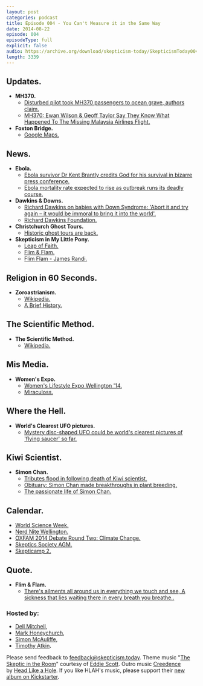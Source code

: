 ```yaml
---
layout: post
categories: podcast
title: Episode 004 - You Can't Measure it in the Same Way
date: 2014-08-22
episode: 004
episodeType: full
explicit: false
audio: https://archive.org/download/skepticism-today/SkepticismToday004.mp3
length: 3339
---
```


## Updates.

- **MH370.**
  - [Disturbed pilot took MH370 passengers to ocean grave, authors claim.](http://www.stuff.co.nz/world/asia/10340542/Disturbed-pilot-took-MH370-passengers-to-ocean-grave-authors-claim)
  - [MH370: Ewan Wilson & Geoff Taylor Say They Know What Happened To The Missing Malaysia Airlines Flight.](http://www.huffingtonpost.co.uk/2014/08/20/mh370-missing-malaysian-airlines-flight-ewan-wilson-geoff-taylor_n_5693887.html)
- **Foxton Bridge.**
  - [Google Maps.](https://www.google.co.nz/maps/place/Foxton/@-40.5091836,175.2782077,2049m/data=!3m1!1e3!4m2!3m1!1s0x6d405e8e39444d7f:0x500ef6143a2c490)

## News.

- **Ebola.**
  - [Ebola survivor Dr Kent Brantly credits God for his survival in bizarre press conference.](http://www.news.com.au/travel/travel-updates/ebola-survivor-dr-kent-brantly-credits-god-for-his-survival-in-bizarre-press-conference/story-fnizu4n5-1227032944635)
  - [Ebola mortality rate expected to rise as outbreak runs its deadly course.](http://www.foxnews.com/health/2014/08/06/ebola-mortality-rate-expected-to-rise-as-outbreak-runs-its-deadly-course/)
- **Dawkins & Downs.**
  - [Richard Dawkins on babies with Down Syndrome: 'Abort it and try again – it would be immoral to bring it into the world'.](http://www.independent.co.uk/news/people/richard-dawkins-on-babies-with-down-syndrome-abort-it-and-try-again-it-would-be-immoral-to-bring-it-into-the-world-9681549.html)
  - [Richard Dawkins Foundation.](https://richarddawkins.net/)
- **Christchurch Ghost Tours.**
  - [Historic ghost tours are back.](http://www.stuff.co.nz/the-press/news/10393219/Historic-ghost-tours-are-back)
- **Skepticism in My Little Pony.**
  - [Leap of Faith.](http://mlp.wikia.com/wiki/Leap_of_Faith)
  - [Flim & Flam.](http://mlp.wikia.com/wiki/Flim_and_Flam)
  - [Flim Flam - James Randi.](http://en.wikipedia.org/wiki/Flim-Flam!)

## Religion in 60 Seconds.

- **Zoroastrianism.**
  - [Wikipedia.](http://en.wikipedia.org/wiki/Zoroastrianism)
  - [A Brief History.](http://www.zoroastrianstories.org/find-out-more/zoroastrianism-brief-history)

## The Scientific Method.

- **The Scientific Method.**
  - [Wikipedia.](http://en.wikipedia.org/wiki/Scientific_method)

## Mis Media.

- **Women's Expo.**
  - [Women's Lifestyle Expo Wellington '14.](http://www.expos.co.nz/article/getExhibitorList.cgi?showID=996229&expoType=lifestyle)
  - [Miraculoss.](http://www.miraculoss.co.nz/)

## Where the Hell.

- **World's Clearest UFO pictures.**
  - [Mystery disc-shaped UFO could be world's clearest pictures of 'flying saucer' so far.](http://www.mirror.co.uk/news/weird-news/mystery-disc-shaped-ufo-could-worlds-4073524)

## Kiwi Scientist.

- **Simon Chan.**
  - [Tributes flood in following death of Kiwi scientist.](http://www.nzherald.co.nz/nz/news/article.cfm?c_id=1&objectid=10829940)
  - [Obituary: Simon Chan made breakthroughs in plant breeding.](http://www.news.ucdavis.edu/search/news_detail.lasso?id=10312)
  - [The passionate life of Simon Chan.](http://www.ncbi.nlm.nih.gov/pmc/articles/PMC3663099/)

## Calendar.

- [World Science Week.](http://www.royalsociety.org.nz/events/world-science-week-new-zealand/)
- [Nerd Nite Wellington.](http://wellington.nerdnite.com/2014/08/09/nerd-nite-24-lost-in-translational-neuroscience/)
- [OXFAM 2014 Debate Round Two: Climate Change.](http://www.victoria.ac.nz/events/2014/08/oxfam-2014-debate-round-two-climate-change)
- [Skeptics Society AGM.](https://www.facebook.com/events/833765919975662/)
- [Skepticamp 2.](http://skepticamp.skeptics.org.nz/)

## Quote.

- **Flim & Flam.**
  - [There's ailments all around us in everything we touch and see, A sickness that lies waiting there in every breath you breathe..](http://mlp.wikia.com/wiki/Transcripts/Leap_of_Faith)

### Hosted by:

- [Dell Mitchell](mailto:dell@skepticism.today),
- [Mark Honeychurch](mailto:mark@skepticism.today),
- [Simon McAuliffe](mailto:simon@skepticism.today),
- [Timothy Atkin](mailto:tim@skepticism.today).

Please send feedback to [feedback@skepticism.today](mailto:feedback@skepticism.today). Theme music "[The Skeptic in the Room](https://www.youtube.com/watch?v=OPs_j1EEplI)" courtesy of [Eddie Scott](http://theskepticintheroom.com/). Outro music [Creedence](https://www.youtube.com/watch?v=dC8KEPg71NU) by [Head Like a Hole](https://www.facebook.com/HeadLikeAHoleNZ). If you like HLAH's music, please support their [new album on Kickstarter](https://www.kickstarter.com/projects/1723997746/head-like-a-hole-new-album-2014).

